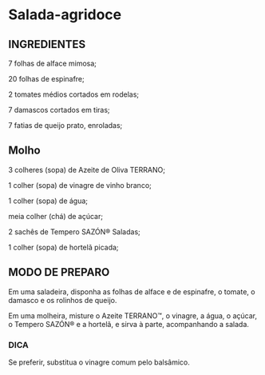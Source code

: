 # Salada-agridoce
## INGREDIENTES

7 folhas de alface mimosa;

20 folhas de espinafre;

2 tomates médios cortados em rodelas;

7 damascos cortados em tiras;

7 fatias de queijo prato, enroladas;

## Molho
3 colheres (sopa) de Azeite de Oliva TERRANO;

1 colher (sopa) de vinagre de vinho branco;

1 colher (sopa) de água;

meia colher (chá) de açúcar;

2 sachês de Tempero SAZÓN® Saladas;

1 colher (sopa) de hortelã picada;

## MODO DE PREPARO
Em uma saladeira, disponha as folhas de alface e de espinafre, o tomate, o damasco e os rolinhos de queijo. 

Em uma molheira, misture o Azeite TERRANO™, o vinagre, a água, o açúcar, o Tempero SAZÓN® e a hortelã, e sirva à parte, acompanhando a salada.

### DICA
Se preferir, substitua o vinagre comum pelo balsâmico.
